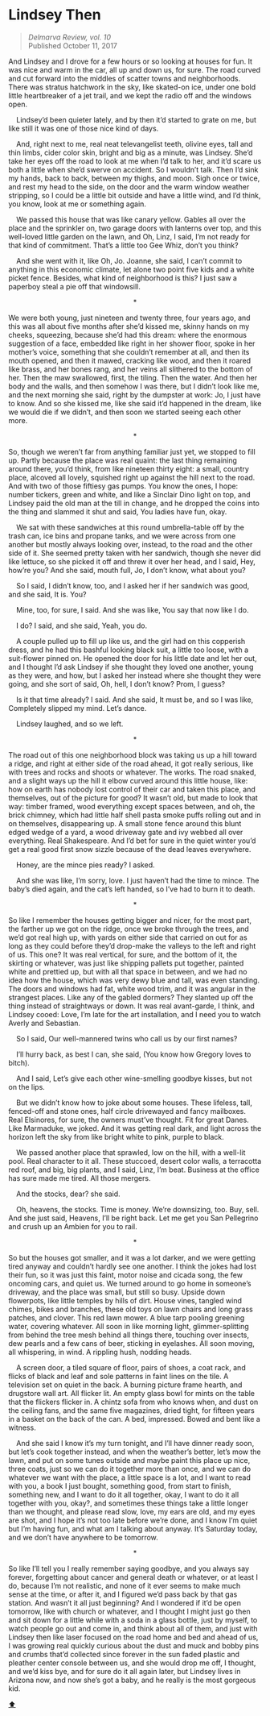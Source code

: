 # Lindsey Then

> *Delmarva Review, vol. 10*
> <br> Published October 11, 2017

And Lindsey and I drove for a few hours or so looking at houses for fun. It was nice and warm in the car, all up and down us, for sure. The road curved and cut forward into the middles of scatter towns and neighborhoods. There was stratus hatchwork in the sky, like skated-on ice, under one bold little heartbreaker of a jet trail, and we kept the radio off and the windows open.

&nbsp;&nbsp;&nbsp;&nbsp;Lindsey’d been quieter lately, and by then it’d started to grate on me, but like still it was one of those nice kind of days.
  
&nbsp;&nbsp;&nbsp;&nbsp;And, right next to me, real neat televangelist teeth, olivine eyes, tall and thin limbs, cider color skin, bright and big as a minute, was Lindsey. She’d take her eyes off the road to look at me when I’d talk to her, and it’d scare us both a little when she’d swerve on accident. So I wouldn’t talk. Then I’d sink my hands, back to back, between my thighs, and moon. Sigh once or twice, and rest my head to the side, on the door and the warm window weather stripping, so I could be a little bit outside and have a little wind, and I’d think, you know, look at me or something again.

&nbsp;&nbsp;&nbsp;&nbsp;We passed this house that was like canary yellow. Gables all over the place and the sprinkler on, two garage doors with lanterns over top, and this well-loved little garden on the lawn, and Oh, Linz, I said, I’m not ready for that kind of commitment. That’s a little too Gee Whiz, don’t you think?

&nbsp;&nbsp;&nbsp;&nbsp;And she went with it, like Oh, Jo. Joanne, she said, I can’t commit to anything in this economic climate, let alone two point five kids and a white picket fence. Besides, what kind of neighborhood is this? I just saw a paperboy steal a pie off that windowsill.

<p align="center">*</p>

We were both young, just nineteen and twenty three, four years ago, and this was all about five months after she’d kissed me, skinny hands on my cheeks, squeezing, because she’d had this dream: where the enormous suggestion of a face, embedded like right in her shower floor, spoke in her mother’s voice, something that she couldn’t remember at all, and then its mouth opened, and then it mawed, cracking like wood, and then it roared like brass, and her bones rang, and her veins all slithered to the bottom of her. Then the maw swallowed, first, the tiling. Then the water. And then her body and the walls, and then somehow I was there, but I didn’t look like me, and the next morning she said, right by the dumpster at work: Jo, I just have to know. And so she kissed me, like she said it’d happened in the dream, like we would die if we didn’t, and then soon we started seeing each other more.

<p align="center">*</p>

So, though we weren’t far from anything familiar just yet, we stopped to fill up. Partly because the place was real quaint: the last thing remaining around there, you’d think, from like nineteen thirty eight: a small, country place, alcoved all lovely, squished right up against the hill next to the road. And with two of those fiftiesy gas pumps. You know the ones, I hope: number tickers, green and white, and like a Sinclair Dino light on top, and Lindsey paid the old man at the till in change, and he dropped the coins into the thing and slammed it shut and said, You ladies have fun, okay.

&nbsp;&nbsp;&nbsp;&nbsp;We sat with these sandwiches at this round umbrella-table off by the trash can, ice bins and propane tanks, and we were across from one another but mostly always looking over, instead, to the road and the other side of it. She seemed pretty taken with her sandwich, though she never did like lettuce, so she picked it off and threw it over her head, and I said, Hey, how’re you? And she said, mouth full, Jo, I don’t know, what about you?

&nbsp;&nbsp;&nbsp;&nbsp;So I said, I didn’t know, too, and I asked her if her sandwich was good, and she said, It is. You?

&nbsp;&nbsp;&nbsp;&nbsp;Mine, too, for sure, I said. And she was like, You say that now like I do.

&nbsp;&nbsp;&nbsp;&nbsp;I do? I said, and she said, Yeah, you do.

&nbsp;&nbsp;&nbsp;&nbsp;A couple pulled up to fill up like us, and the girl had on this copperish dress, and he had this bashful looking black suit, a little too loose, with a suit-flower pinned on. He opened the door for his little date and let her out, and I thought I’d ask Lindsey if she thought they loved one another, young as they were, and how, but I asked her instead where she thought they were going, and she sort of said, Oh, hell, I don’t know? Prom, I guess?

&nbsp;&nbsp;&nbsp;&nbsp;Is it that time already? I said. And she said, It must be, and so I was like, Completely slipped my mind. Let’s dance.

&nbsp;&nbsp;&nbsp;&nbsp;Lindsey laughed, and so we left.

<p align="center">*</p>

The road out of this one neighborhood block was taking us up a hill toward a ridge, and right at either side of the road ahead, it got really serious, like with trees and rocks and shoots or whatever. The works. The road snaked, and a slight ways up the hill it elbow curved around this little house, like: how on earth has nobody lost control of their car and taken this place, and themselves, out of the picture for good? It wasn’t old, but made to look that way: timber framed, wood everything except spaces between, and oh, the brick chimney, which had little half shell pasta smoke puffs rolling out and in on themselves, disappearing up. A small stone fence around this blunt edged wedge of a yard, a wood driveway gate and ivy webbed all over everything. Real Shakespeare. And I’d bet for sure in the quiet winter you’d get a real good first snow sizzle because of the dead leaves everywhere.

&nbsp;&nbsp;&nbsp;&nbsp;Honey, are the mince pies ready? I asked.

&nbsp;&nbsp;&nbsp;&nbsp;And she was like, I’m sorry, love. I just haven’t had the time to mince. The baby’s died again, and the cat’s left handed, so I’ve had to burn it to death.

<p align="center">*</p>

So like I remember the houses getting bigger and nicer, for the most part, the farther up we got on the ridge, once we broke through the trees, and we’d got real high up, with yards on either side that carried on out for as long as they could before they’d drop-make the valleys to the left and right of us. This one? It was real vertical, for sure, and the bottom of it, the skirting or whatever, was just like shipping pallets put together, painted white and prettied up, but with all that space in between, and we had no idea how the house, which was very dewy blue and tall, was even standing. The doors and windows had fat, white wood trim, and it was angular in the strangest places. Like any of the gabled dormers? They slanted up off the thing instead of straightways or down. It was real avant-garde, I think, and Lindsey cooed: Love, I’m late for the art installation, and I need you to watch Averly and Sebastian.

&nbsp;&nbsp;&nbsp;&nbsp;So I said, Our well-mannered twins who call us by our first names?

&nbsp;&nbsp;&nbsp;&nbsp;I’ll hurry back, as best I can, she said, (You know how Gregory loves to bitch).

&nbsp;&nbsp;&nbsp;&nbsp;And I said, Let’s give each other wine-smelling goodbye kisses, but not on the lips.

&nbsp;&nbsp;&nbsp;&nbsp;But we didn’t know how to joke about some houses. These lifeless, tall, fenced-off and stone ones, half circle drivewayed and fancy mailboxes. Real Elsinores, for sure, the owners must’ve thought. Fit for great Danes. Like Marmaduke, we joked. And it was getting real dark, and light across the horizon left the sky from like bright white to pink, purple to black.

&nbsp;&nbsp;&nbsp;&nbsp;We passed another place that sprawled, low on the hill, with a well-lit pool. Real character to it all. These stuccoed, desert color walls, a terracotta red roof, and big, big plants, and I said, Linz, I’m beat. Business at the office has sure made me tired. All those mergers.

&nbsp;&nbsp;&nbsp;&nbsp;And the stocks, dear? she said.

&nbsp;&nbsp;&nbsp;&nbsp;Oh, heavens, the stocks. Time is money. We’re downsizing, too. Buy, sell. And she just said, Heavens, I’ll be right back. Let me get you San Pellegrino and crush up an Ambien for you to rail.

<p align="center">*</p>

So but the houses got smaller, and it was a lot darker, and we were getting tired anyway and couldn’t hardly see one another. I think the jokes had lost their fun, so it was just this faint, motor noise and cicada song, the few oncoming cars, and quiet us. We turned around to go home in someone’s driveway, and the place was small, but still so busy. Upside down flowerpots, like little temples by hills of dirt. House vines, tangled wind chimes, bikes and branches, these old toys on lawn chairs and long grass patches, and clover. This red lawn mower. A blue tarp pooling greening water, covering whatever. All soon in like morning light, glimmer-splitting from behind the tree mesh behind all things there, touching over insects, dew pearls and a few cans of beer, sticking in eyelashes. All soon moving, all whispering, in wind. A rippling hush, nodding heads.

&nbsp;&nbsp;&nbsp;&nbsp;A screen door, a tiled square of floor, pairs of shoes, a coat rack, and flicks of black and leaf and sole patterns in faint lines on the tile. A television set on quiet in the back. A burning picture frame hearth, and drugstore wall art. All flicker lit. An empty glass bowl for mints on the table that the flickers flicker in. A chintz sofa from who knows when, and dust on the ceiling fans, and the same five magazines, dried tight, for fifteen years in a basket on the back of the can. A bed, impressed. Bowed and bent like a witness.

&nbsp;&nbsp;&nbsp;&nbsp;And she said I know it’s my turn tonight, and I’ll have dinner ready soon, but let’s cook together instead, and when the weather’s better, let’s mow the lawn, and put on some tunes outside and maybe paint this place up nice, three coats, just so we can do it together more than once, and we can do whatever we want with the place, a little space is a lot, and I want to read with you, a book I just bought, something good, from start to finish, something new, and I want to do it all together, okay, I want to do it all together with you, okay?, and sometimes these things take a little longer than we thought, and please read slow, love, my ears are old, and my eyes are shot, and I hope it’s not too late before we’re done, and I know I’m quiet but I’m having fun, and what am I talking about anyway. It’s Saturday today, and we don’t have anywhere to be tomorrow.

<p align="center">*</p>

So like I’ll tell you I really remember saying goodbye, and you always say forever, forgetting about cancer and general death or whatever, or at least I do, because I’m not realistic, and none of it ever seems to make much sense at the time, or after it, and I figured we’d pass back by that gas station. And wasn’t it all just beginning? And I wondered if it’d be open tomorrow, like with church or whatever, and I thought I might just go then and sit down for a little while with a soda in a glass bottle, just by myself, to watch people go out and come in, and think about all of them, and just with Lindsey then like laser focused on the road home and bed and ahead of us, I was growing real quickly curious about the dust and muck and bobby pins and crumbs that’d collected since forever in the sun faded plastic and pleather center console between us, and she would drop me off, I thought, and we’d kiss bye, and for sure do it all again later, but Lindsey lives in Arizona now, and now she’s got a baby, and he really is the most gorgeous kid.

[:arrow_up:](#top)
